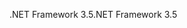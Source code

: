  <span data-ttu-id="ee543-101">.NET Framework 3.5</span><span class="sxs-lookup"><span data-stu-id="ee543-101">.NET Framework 3.5</span></span> 
